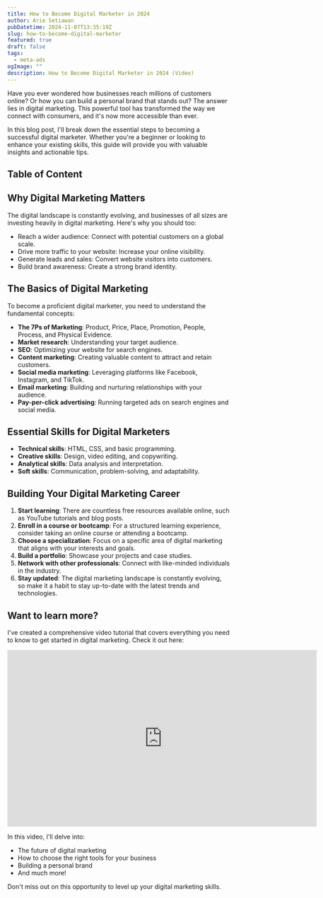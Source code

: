```yaml
---
title: How to Become Digital Marketer in 2024
author: Arie Setiawan
pubDatetime: 2024-11-07T13:35:19Z
slug: how-to-become-digital-marketer
featured: true
draft: false
tags:
  - meta-ads
ogImage: ""
description: How to Become Digital Marketer in 2024 (Video)
---
```


Have you ever wondered how businesses reach millions of customers online? Or how you can build a personal brand that stands out? The answer lies in digital marketing. This powerful tool has transformed the way we connect with consumers, and it's now more accessible than ever.

In this blog post, I'll break down the essential steps to becoming a successful digital marketer. Whether you're a beginner or looking to enhance your existing skills, this guide will provide you with valuable insights and actionable tips.

## Table of Content

## Why Digital Marketing Matters

The digital landscape is constantly evolving, and businesses of all sizes are investing heavily in digital marketing. Here's why you should too:

- Reach a wider audience: Connect with potential customers on a global scale.
- Drive more traffic to your website: Increase your online visibility.
- Generate leads and sales: Convert website visitors into customers.
- Build brand awareness: Create a strong brand identity.

## The Basics of Digital Marketing

To become a proficient digital marketer, you need to understand the fundamental concepts:

- **The 7Ps of Marketing**: Product, Price, Place, Promotion, People, Process, and Physical Evidence.
- **Market research**: Understanding your target audience.
- **SEO**: Optimizing your website for search engines.
- **Content marketing**: Creating valuable content to attract and retain customers.
- **Social media marketing**: Leveraging platforms like Facebook, Instagram, and TikTok.
- **Email marketing**: Building and nurturing relationships with your audience.
- **Pay-per-click advertising**: Running targeted ads on search engines and social media.

## Essential Skills for Digital Marketers

- **Technical skills**: HTML, CSS, and basic programming.
- **Creative skills**: Design, video editing, and copywriting.
- **Analytical skills**: Data analysis and interpretation.
- **Soft skills**: Communication, problem-solving, and adaptability.

## Building Your Digital Marketing Career

1. **Start learning**: There are countless free resources available online, such as YouTube tutorials and blog posts.
2. **Enroll in a course or bootcamp**: For a structured learning experience, consider taking an online course or attending a bootcamp.
3. **Choose a specialization**: Focus on a specific area of digital marketing that aligns with your interests and goals.
4. **Build a portfolio**: Showcase your projects and case studies.
5. **Network with other professionals**: Connect with like-minded individuals in the industry.
6. **Stay updated**: The digital marketing landscape is constantly evolving, so make it a habit to stay up-to-date with the latest trends and technologies.

## Want to learn more?

I've created a comprehensive video tutorial that covers everything you need to know to get started in digital marketing. Check it out here:

<iframe width="700" height="400" src="https://www.youtube.com/embed/CYWoB5FUsps?si=Cdx9FanVigpU1N6z&amp;controls=0" title="YouTube video player" frameborder="0" allow="accelerometer; autoplay; clipboard-write; encrypted-media; gyroscope; picture-in-picture; web-share" referrerpolicy="strict-origin-when-cross-origin" allowfullscreen></iframe>

In this video, I'll delve into:

- The future of digital marketing
- How to choose the right tools for your business
- Building a personal brand
- And much more!

Don't miss out on this opportunity to level up your digital marketing skills.
